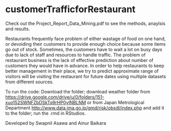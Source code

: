 # customerTrafficforRestaurant

Check out the Project_Report_Data_Mining.pdf to see the methods, anaylsis and results.


Restaurants frequently face problem of either wastage of food on one hand, or devoiding their
customers to provide enough choice because some items go out of stock. Sometimes, the
customers have to wait a lot on busy days due to lack of staff and resources to handle traffic. The
problem of restaurant business is the lack of effective prediction about number of customers they
would have in advance. In order to help restaurants to keep better management in their place, we
try to predict approximate range of visitors will be visiting the restaurant for future dates using
multiple datasets from different sources. 


To run the code:
Download the folder; download weather folder from https://drive.google.com/drive/u/0/folders/151-xuo152SWNFZbDSkTq9rHP0ylNBLNM or from Japan Metrological Department http://www.data.jma.go.jp/gmd/risk/obsdl/index.php and add it to the folder; run the .rmd in RStudios.


Developed by Swapnil Asawa and Ainur Baikara
